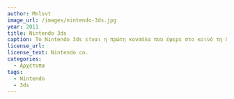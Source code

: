```yaml
---
author: Mnlsvt
image_url: /images/nintendo-3ds.jpg
year: 2011
title: Nintendo 3ds
caption: Το Nintendo 3ds είναι η πρώτη κονσόλα που έφερε στο κοινό τη δυνατότητα του φορητού 3D gaming. Πρωτοκυκλοφόρησε τον Φεβρουάριο του 2011 και ήταν μια τεράστια επιτυχία για την εταιρία και την αγορά. Το κεντρικό χαρακτηριστικό της συσκευής είναι η ικανότητα της να παράγει 3D εφέ χωρίς ανάγκη ειδικών γυαλιών, μέσω μιας διαδικασίας που ονομάζεται αυτοστερεοσκοπία. Έχει νέες ικανότητες, όπως πρόσβαση στο Νintendo e-shop, το οποίο επιτρέπει αποθήκευση λογισμικού, 3D trailers μελλοντικών παιχνιδιών για το 3DS και παιχνίδια του Game Boy, φτιαγμένα σε 3D. Επίσης, επιτρέπει τη σύνδεση στο Web Browser, που υπάρχει για το Nintendo DSi.
license_url:
license_text: Nintendo co.
categories:
  - Αρχέτυπα
tags:
  - Nintendo
  - 3ds
---
```

